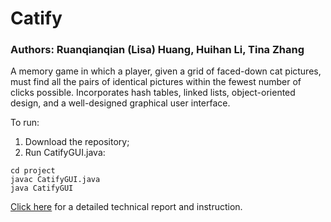 # Catify
### Authors: Ruanqianqian (Lisa) Huang, Huihan Li, Tina Zhang

A memory game in which a player, given a grid of faced-down cat pictures, must find all the pairs of identical pictures within the fewest number of clicks possible. Incorporates hash tables, linked lists, object-oriented design, and a well-designed graphical user interface.

To run:
1. Download the repository;
2. Run CatifyGUI.java:
```
cd project
javac CatifyGUI.java
java CatifyGUI
```

[Click here](https://github.com/lisawong1115/cs-230-final-project/blob/master/CS%20230%20Final%20Project%20Report.pdf) for a detailed technical report and instruction.
